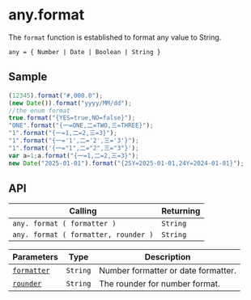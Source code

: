 # any.format

The `format` function is established to format any value to String.

`any = { Number | Date | Boolean | String }`

## Sample

```javascript
(12345).format("#,000.0");
(new Date()).format("yyyy/MM/dd");
//the enum format
true.format("{YES=true,NO=false}");
"ONE".format("{一=ONE,二=TWO,三=THREE}");
"1".format("{一=1,二=2,三=3}");
"1".format("{一='1',二='2',三='3'}");
"1".format('{一="1",二="2",三="3"}');
var a=1;a.format("{一=1,二=2,三=3}");
new Date("2025-01-01").format("{25Y=2025-01-01,24Y=2024-01-01}");
```

## API

| Calling | Returning |
|---|---|
| `any. format ( formatter )` | `String` |
| `any. format ( formatter, rounder )` | `String` |

| Parameters | Type | Description |
|---|---|---|
| [`formatter`](formatter&rounder.md) | `String` | Number formatter or date formatter. |
| [`rounder`](formatter&rounder.md) | `String` | The rounder for number format. |